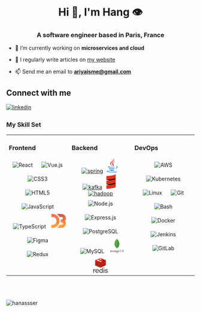 <h1 align="center">Hi 👋, I'm Hang 👁️</h1>
<h3 align="center">A software engineer based in Paris, France</h3>

- 🔭 I’m currently working on **microservices and cloud**

- 📝 I regularly write articles on [my website](https://www.hang-dong.work/)

- 📫 Send me an email to **ariyaisme@gmail.com**


## Connect with me  
<a href="https://www.linkedin.com/in/jade-dong/" target="_blank">
<img src=https://img.shields.io/badge/linkedin-%231E77B5.svg?&style=for-the-badge&logo=linkedin&logoColor=white alt=linkedin style="margin-bottom: 5px;" />
</a>  


<h3 align="left">My Skill Set</h3>
<table><tr><td valign="top" width="33%">
  
### Frontend  
<div align="center">  
<img style="margin: 10px" src="https://profilinator.rishav.dev/skills-assets/react-original-wordmark.svg" alt="React" width=50 />  
<img style="margin: 10px" src="https://profilinator.rishav.dev/skills-assets/vuejs-original-wordmark.svg" alt="Vue.js" width="50" />  
<img style="margin: 10px" src="https://profilinator.rishav.dev/skills-assets/css3-original-wordmark.svg" alt="CSS3" width="50" />  
<img style="margin: 10px" src="https://profilinator.rishav.dev/skills-assets/html5-original-wordmark.svg" alt="HTML5" width="50" />  
<img style="margin: 10px" src="https://profilinator.rishav.dev/skills-assets/javascript-original.svg" alt="JavaScript" width="50" />  
<img style="margin: 10px" src="https://profilinator.rishav.dev/skills-assets/typescript-original.svg" alt="TypeScript" width="50" />  
<a href="https://d3js.org/" target="_blank" rel="noreferrer"> <img src="https://raw.githubusercontent.com/devicons/devicon/master/icons/d3js/d3js-original.svg" alt="d3js" width="40" height="40"/></a>  
<img style="margin: 10px" src="https://profilinator.rishav.dev/skills-assets/figma-icon.svg" alt="Figma" width="50" />  
<img style="margin: 10px" src="https://profilinator.rishav.dev/skills-assets/redux-original.svg" alt="Redux" width="50" />  
</div>

</td><td valign="top" width="33%">

### Backend  
<div align="center">  
<a href="https://spring.io/" target="_blank" rel="noreferrer"><img
      src="https://www.vectorlogo.zone/logos/springio/springio-icon.svg"
      alt="spring"
      width="40"
      height="40"
    /></a>
<a href="https://www.java.com" target="_blank" rel="noreferrer">
    <img
      src="https://raw.githubusercontent.com/devicons/devicon/master/icons/java/java-original.svg"
      alt="java"
      width="40"
      height="40"
    /></a>
<a href="https://kafka.apache.org/" target="_blank" rel="noreferrer">
    <img
      src="https://www.vectorlogo.zone/logos/apache_kafka/apache_kafka-icon.svg"
      alt="kafka"
      width="40"
      height="40"
    /></a>
<a href="https://www.scala-lang.org" target="_blank" rel="noreferrer">
    <img
      src="https://raw.githubusercontent.com/devicons/devicon/master/icons/scala/scala-original.svg"
      alt="scala"
      width="40"
      height="40"
    /></a>
<a href="https://hadoop.apache.org/" target="_blank" rel="noreferrer">
    <img
      src="https://www.vectorlogo.zone/logos/apache_hadoop/apache_hadoop-icon.svg"
      alt="hadoop"
      width="40"
      height="40"
    /></a>
<img style="margin: 10px" src="https://profilinator.rishav.dev/skills-assets/nodejs-original-wordmark.svg" alt="Node.js" width="50" />  
<img style="margin: 10px" src="https://profilinator.rishav.dev/skills-assets/express-original-wordmark.svg" alt="Express.js" width="50" />  
<img style="margin: 10px" src="https://profilinator.rishav.dev/skills-assets/postgresql-original-wordmark.svg" alt="PostgreSQL" width="50" />  
<img style="margin: 10px" src="https://profilinator.rishav.dev/skills-assets/mysql-original-wordmark.svg" alt="MySQL" width="50" />  
<a href="https://www.mongodb.com/" target="_blank" rel="noreferrer">
    <img
      src="https://raw.githubusercontent.com/devicons/devicon/master/icons/mongodb/mongodb-original-wordmark.svg"
      alt="mongodb"
      width="40"
      height="40"
    /></a>
<a href="https://redis.io" target="_blank" rel="noreferrer">
    <img
      src="https://raw.githubusercontent.com/devicons/devicon/master/icons/redis/redis-original-wordmark.svg"
      alt="redis"
      width="40"
      height="40"
    /></a>

</div>

</td><td valign="top" width="33%">



### DevOps  
<div align="center">  
<img style="margin: 10px" src="https://profilinator.rishav.dev/skills-assets/amazonwebservices-original-wordmark.svg" alt="AWS" width="50" />  
<img style="margin: 10px" src="https://profilinator.rishav.dev/skills-assets/kubernetes-icon.svg" alt="Kubernetes" width="50" />  
<img style="margin: 10px" src="https://profilinator.rishav.dev/skills-assets/linux-original.svg" alt="Linux" width="50" />  
<img style="margin: 10px" src="https://profilinator.rishav.dev/skills-assets/git-scm-icon.svg" alt="Git" width="50" />  
<img style="margin: 10px" src="https://profilinator.rishav.dev/skills-assets/gnu_bash-icon.svg" alt="Bash" width="50" />  
<img style="margin: 10px" src="https://profilinator.rishav.dev/skills-assets/docker-original-wordmark.svg" alt="Docker" width="50" />  
<img style="margin: 10px" src="https://profilinator.rishav.dev/skills-assets/jenkins-icon.svg" alt="Jenkins" width="50" />  
<img style="margin: 10px" src="https://profilinator.rishav.dev/skills-assets/gitlab.svg" alt="GitLab" width="50" />  
</div>

</td></tr></table>  


<br/> 

<br/>   

<p><img align="center" src="https://github-readme-stats.vercel.app/api/top-langs?username=hanassser&show_icons=true&locale=en&layout=compact" alt="hanassser" /></p>


